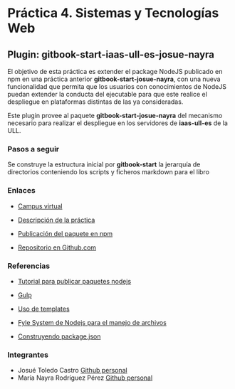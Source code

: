 # Práctica 4. Sistemas y Tecnologías Web

## Plugin: gitbook-start-iaas-ull-es-josue-nayra

El objetivo de esta práctica es extender el package NodeJS publicado en npm en una práctica anterior **gitbook-start-josue-nayra**, con una nueva funcionalidad que permita que los usuarios con conocimientos de NodeJS puedan extender la conducta del ejecutable para que este realice el despliegue en plataformas distintas de las ya consideradas.

Este plugin provee al paquete **gitbook-start-josue-nayra** del mecanismo necesario para realizar el despliegue en los servidores de **iaas-ull-es** de la ULL.


### Pasos a seguir

Se construye la estructura inicial por **gitbook-start** la jerarquía de directorios conteniendo los scripts y ficheros markdown para el libro




### Enlaces

- [Campus virtual](https://campusvirtual.ull.es/1617/course/view.php?id=1175)

- [Descripción de la práctica](https://casianorodriguezleon.gitbooks.io/ull-esit-1617/content/practicas/practicaplugin.html)

- [Publicación del paquete en npm](https://www.npmjs.com/package/gitbook-start-josue-nayra)

- [Repositorio en Github.com](https://github.com/ULL-ESIT-SYTW-1617/nueva-funcionalidad-para-el-paquete-npm-plugins-josue-nayra)



### Referencias

- [Tutorial para publicar paquetes nodejs](https://casianorodriguezleon.gitbooks.io/ull-esit-1617/content/apuntes/nodejspackages.html)

- [Gulp](https://casianorodriguezleon.gitbooks.io/ull-esit-1617/content/apuntes/gulp/)

- [Uso de templates](https://www.npmjs.com/package/ejs)

- [Fyle System de Nodejs para el manejo de archivos](https://casianorodriguezleon.gitbooks.io/ull-esit-1617/content/apuntes/fs.html)

- [Construyendo package.json](https://docs.npmjs.com/files/package.json)



### Integrantes

- Josué Toledo Castro
    [Github personal](www.github.com/JosueTC94)
- María Nayra Rodríguez Pérez
    [Github personal](www.github.com/alu0100406122)